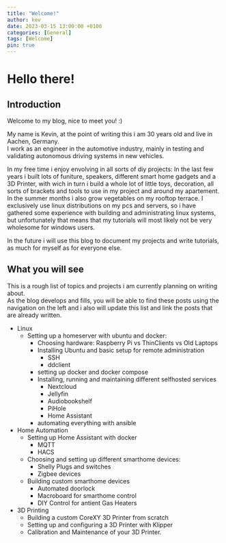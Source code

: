 ```yaml
---
title: "Welcome!"
author: kev
date: 2023-03-15 13:00:00 +0100
categories: [General]
tags: [Welcome]
pin: true
---
```


# Hello there!

## Introduction

Welcome to my blog, nice to meet you! :)  
 
My name is Kevin, at the point of writing this i am 30 years old and live in Aachen, Germany.  
I work as an engineer in the automotive industry, mainly in testing and validating autonomous driving systems in new vehicles.

In my free time i enjoy envolving in all sorts of diy projects: In the last few years i built lots of funiture, speakers, different smart home gadgets and a 3D Printer, with wich in turn i build a whole lot of little toys, decoration, all sorts of brackets and tools to use in my project and around my apartement. In the summer months i also grow vegetables on my rooftop terrace. I exclusively use linux distributions on my pcs and servers, so i have gathered some experience with building and administrating linux systems, but unfortunately that means that my tutorials will most likely not be very wholesome for windows users.

In the future i will use this blog to document my projects and write tutorials, as much for myself as for everyone else.


## What you will see

This is a rough list of topics and projects i am currently planning on writing about.  
As the blog develops and fills, you will be able to find these posts using the navigation on the left and i also will update this list and link the posts that are already written.

- Linux
  - Setting up a homeserver with ubuntu and docker:
    - Choosing hardware: Raspberry Pi vs ThinClients vs Old Laptops
    - Installing Ubuntu and basic setup for remote administration
      - SSH
      - ddclient
    - setting up docker and docker compose
    - Installing, running and maintaining different selfhosted services
      - Nextcloud
      - Jellyfin
      - Audiobookshelf
      - PiHole
      - Home Assistant
    - automating everything with ansible
- Home Automation
  - Setting up Home Assistant with docker
    - MQTT
    - HACS
  - Choosing and setting up different smarthome devices:
    - Shelly Plugs and switches
    - Zigbee devices
  - Building custom smarthome devices
    - Automated doorlock
    - Macroboard for smarthome control
    - DIY Control for antient Gas Heaters
- 3D Printing
  - Building a custom CoreXY 3D Printer from scratch
  - Setting up and configuring a 3D Printer with Klipper
  - Calibration and Maintenance of your 3D Printer.
